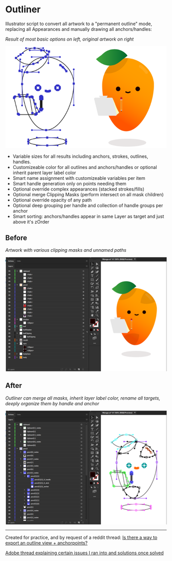 # Outliner

Illustrator script to convert all artwork to a "permanent outline" mode, replacing all Appearances and manually drawing all anchors/handles:

_Result of most basic options on left, original artwork on right_

![](./assets/example.png)

- Variable sizes for all results including anchors, strokes, outlines, handles.
- Customizeable color for all outlines and anchors/handles or optional inherit parent layer label color
- Smart name assignment with customizeable variables per item
- Smart handle generation only on points needing them
- Optional override complex appearances (stacked strokes/fills)
- Optional merge Clipping Masks (perform intersect on all mask children)
- Optional override opacity of any path
- Optional deep grouping per handle and collection of handle groups per anchor
- Smart sorting: anchors/handles appear in same Layer as target and just above it's zOrder

## Before

_Artwork with various clipping masks and unnamed paths_

![](./assets/example2A.png)

## After

_Outliner can merge all masks, inherit layer label color, rename all targets, deeply organize them by handle and anchor_

![](./assets/example2B.png)

---

Created for practice, and by request of a reddit thread: [Is there a way to export an outline view + anchorpoints?](https://www.reddit.com/r/AdobeIllustrator/comments/e0nh4m/is_there_a_way_to_export_an_outline_view/)

[Adobe thread explaining certain issues I ran into and solutions once solved](https://community.adobe.com/t5/illustrator/practice-script-to-convert-art-to-quot-permanent-outlines-quot-drawing-anchors-and-handles-what-s/td-p/10759175)
